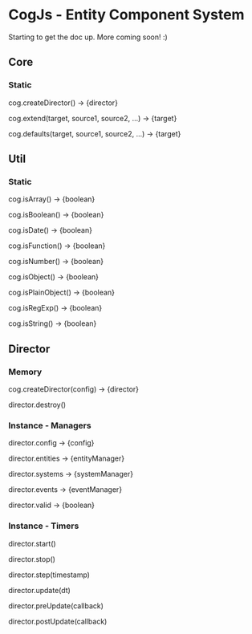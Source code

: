 CogJs - Entity Component System
=====

Starting to get the doc up. More coming soon! :)

Core
-------

### Static

cog.createDirector() -> {director}

cog.extend(target, source1, source2, ...) -> {target}

cog.defaults(target, source1, source2, ...) -> {target}


Util
------

### Static

cog.isArray() -> {boolean}

cog.isBoolean() -> {boolean}

cog.isDate() -> {boolean}

cog.isFunction() -> {boolean}

cog.isNumber() -> {boolean}

cog.isObject() -> {boolean}

cog.isPlainObject() -> {boolean}

cog.isRegExp() -> {boolean}

cog.isString() -> {boolean}


Director
----------

### Memory

cog.createDirector(config) -> {director}

director.destroy()

### Instance - Managers

director.config -> {config}

director.entities -> {entityManager}

director.systems -> {systemManager}

director.events -> {eventManager}

director.valid -> {boolean}

### Instance - Timers

director.start()

director.stop()

director.step(timestamp)

director.update(dt)

director.preUpdate(callback)

director.postUpdate(callback)

